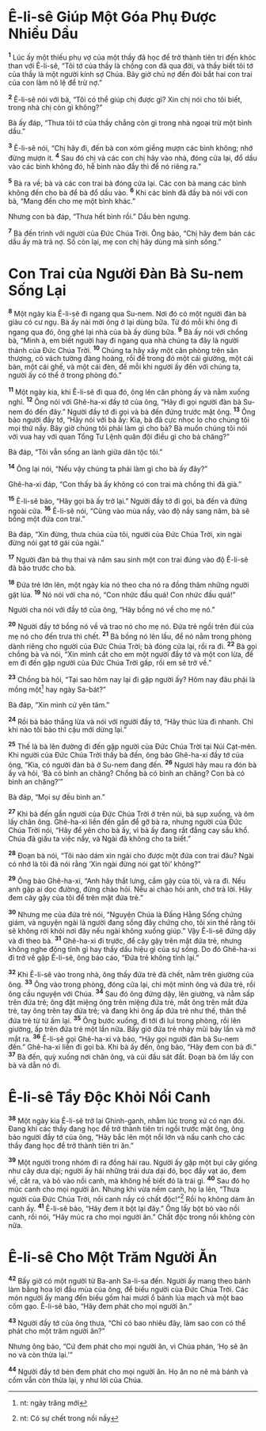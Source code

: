 # Ê-li-sê Giúp Một Góa Phụ Ðược Nhiều Dầu
<sup><b>1</b></sup> Lúc ấy một thiếu phụ vợ của một thầy đã học để trở thành tiên tri đến khóc than với Ê-li-sê, “Tôi tớ của thầy là chồng con đã qua đời, và thầy biết tôi tớ của thầy là một người kính sợ Chúa. Bây giờ chủ nợ đến đòi bắt hai con trai của con làm nô lệ để trừ nợ.”

<sup><b>2</b></sup> Ê-li-sê nói với bà, “Tôi có thể giúp chị được gì? Xin chị nói cho tôi biết, trong nhà chị còn gì không?”

Bà ấy đáp, “Thưa tôi tớ của thầy chẳng còn gì trong nhà ngoại trừ một bình dầu.”

<sup><b>3</b></sup> Ê-li-sê nói, “Chị hãy đi, đến bà con xóm giềng mượn các bình không; nhớ đừng mượn ít. <sup><b>4</b></sup> Sau đó chị và các con chị hãy vào nhà, đóng cửa lại, đổ dầu vào các bình không đó, hễ bình nào đầy thì để nó riêng ra.”

<sup><b>5</b></sup> Bà ra về; bà và các con trai bà đóng cửa lại. Các con bà mang các bình không đến cho bà để bà đổ dầu vào. <sup><b>6</b></sup> Khi các bình đã đầy bà nói với con bà, “Mang đến cho mẹ một bình khác.”

Nhưng con bà đáp, “Thưa hết bình rồi.” Dầu bèn ngưng.

<sup><b>7</b></sup> Bà đến trình với người của Ðức Chúa Trời. Ông bảo, “Chị hãy đem bán các dầu ấy mà trả nợ. Số còn lại, mẹ con chị hãy dùng mà sinh sống.”


# Con Trai của Người Ðàn Bà Su-nem Sống Lại
<sup><b>8</b></sup> Một ngày kia Ê-li-sê đi ngang qua Su-nem. Nơi đó có một người đàn bà giàu có cư ngụ. Bà ấy nài mời ông ở lại dùng bữa. Từ đó mỗi khi ông đi ngang qua đó, ông ghé lại nhà của bà ấy dùng bữa. <sup><b>9</b></sup> Bà ấy nói với chồng bà, “Mình à, em biết người hay đi ngang qua nhà chúng ta đây là người thánh của Ðức Chúa Trời. <sup><b>10</b></sup> Chúng ta hãy xây một căn phòng trên sân thượng, có vách tường đàng hoàng, rồi để trong đó một cái giường, một cái bàn, một cái ghế, và một cái đèn, để mỗi khi người ấy đến với chúng ta, người ấy có thể ở trong phòng đó.”

<sup><b>11</b></sup> Một ngày kia, khi Ê-li-sê đi qua đó, ông lên căn phòng ấy và nằm xuống nghỉ. <sup><b>12</b></sup> Ông nói với Ghê-ha-xi đầy tớ của ông, “Hãy đi gọi người đàn bà Su-nem đó đến đây.” Người đầy tớ đi gọi và bà đến đứng trước mặt ông. <sup><b>13</b></sup> Ông bảo người đầy tớ, “Hãy nói với bà ấy: Kìa, bà đã cực nhọc lo cho chúng tôi mọi thứ nầy. Bây giờ chúng tôi phải làm gì cho bà? Bà muốn chúng tôi nói với vua hay với quan Tổng Tư Lệnh quân đội điều gì cho bà chăng?”

Bà đáp, “Tôi vẫn sống an lành giữa dân tộc tôi.”

<sup><b>14</b></sup> Ông lại nói, “Nếu vậy chúng ta phải làm gì cho bà ấy đây?”

Ghê-ha-xi đáp, “Con thấy bà ấy không có con trai mà chồng thì đã già.”

<sup><b>15</b></sup> Ê-li-sê bảo, “Hãy gọi bà ấy trở lại.” Người đầy tớ đi gọi, bà đến và đứng ngoài cửa. <sup><b>16</b></sup> Ê-li-sê nói, “Cũng vào mùa nầy, vào độ nầy sang năm, bà sẽ bồng một đứa con trai.”

Bà đáp, “Xin đừng, thưa chúa của tôi, người của Ðức Chúa Trời, xin ngài đừng nói gạt tớ gái của ngài.”

<sup><b>17</b></sup> Người đàn bà thụ thai và năm sau sinh một con trai đúng vào độ Ê-li-sê đã bảo trước cho bà.

<sup><b>18</b></sup> Ðứa trẻ lớn lên, một ngày kia nó theo cha nó ra đồng thăm những người gặt lúa. <sup><b>19</b></sup> Nó nói với cha nó, “Con nhức đầu quá! Con nhức đầu quá!”

Người cha nói với đầy tớ của ông, “Hãy bồng nó về cho mẹ nó.”

<sup><b>20</b></sup> Người đầy tớ bồng nó về và trao nó cho mẹ nó. Ðứa trẻ ngồi trên đùi của mẹ nó cho đến trưa thì chết. <sup><b>21</b></sup> Bà bồng nó lên lầu, để nó nằm trong phòng dành riêng cho người của Ðức Chúa Trời; bà đóng cửa lại, rồi ra đi. <sup><b>22</b></sup> Bà gọi chồng bà và nói, “Xin mình cắt cho em một người đầy tớ và một con lừa, để em đi đến gặp người của Ðức Chúa Trời gấp, rồi em sẽ trở về.”

<sup><b>23</b></sup> Chồng bà hỏi, “Tại sao hôm nay lại đi gặp người ấy? Hôm nay đâu phải là mồng một[^1-b9c3dfa2-9a89-4780-bd0f-c84087c0518c] hay ngày Sa-bát?”

Bà đáp, “Xin mình cứ yên tâm.”

<sup><b>24</b></sup> Rồi bà bảo thắng lừa và nói với người đầy tớ, “Hãy thúc lừa đi nhanh. Chỉ khi nào tôi bảo thì cậu mới dừng lại.”

<sup><b>25</b></sup> Thế là bà lên đường đi đến gặp người của Ðức Chúa Trời tại Núi Cạt-mên. Khi người của Ðức Chúa Trời thấy bà đến, ông bảo Ghê-ha-xi đầy tớ của ông, “Kìa, có người đàn bà ở Su-nem đang đến. <sup><b>26</b></sup> Ngươi hãy mau ra đón bà ấy và hỏi, ‘Bà có bình an chăng? Chồng bà có bình an chăng? Con bà có bình an chăng?’”

Bà đáp, “Mọi sự đều bình an.”

<sup><b>27</b></sup> Khi bà đến gần người của Ðức Chúa Trời ở trên núi, bà sụp xuống, và ôm lấy chân ông. Ghê-ha-xi liền đến gần để gỡ bà ra, nhưng người của Ðức Chúa Trời nói, “Hãy để yên cho bà ấy, vì bà ấy đang rất đắng cay sầu khổ. Chúa đã giấu ta việc nầy, và Ngài đã không cho ta biết.”

<sup><b>28</b></sup> Ðoạn bà nói, “Tôi nào dám xin ngài cho được một đứa con trai đâu? Ngài có nhớ là tôi đã nói rằng ‘Xin ngài đừng nói gạt tôi’ không?”

<sup><b>29</b></sup> Ông bảo Ghê-ha-xi, “Anh hãy thắt lưng, cầm gậy của tôi, và ra đi. Nếu anh gặp ai dọc đường, đừng chào hỏi. Nếu ai chào hỏi anh, chớ trả lời. Hãy đem cây gậy của tôi để trên mặt đứa trẻ.”

<sup><b>30</b></sup> Nhưng mẹ của đứa trẻ nói, “Nguyện Chúa là Ðấng Hằng Sống chứng giám, và nguyện ngài là người đang sống đây chứng cho, tôi xin thề rằng tôi sẽ không rời khỏi nơi đây nếu ngài không xuống giúp.” Vậy Ê-li-sê đứng dậy và đi theo bà. <sup><b>31</b></sup> Ghê-ha-xi đi trước, để cây gậy trên mặt đứa trẻ, nhưng không nghe động tĩnh gì hay thấy dấu hiệu gì của sự sống. Do đó Ghê-ha-xi đi trở về gặp Ê-li-sê, ông báo cáo, “Ðứa trẻ không tỉnh lại.”

<sup><b>32</b></sup> Khi Ê-li-sê vào trong nhà, ông thấy đứa trẻ đã chết, nằm trên giường của ông. <sup><b>33</b></sup> Ông vào trong phòng, đóng cửa lại, chỉ một mình ông và đứa trẻ, rồi ông cầu nguyện với Chúa. <sup><b>34</b></sup> Sau đó ông đứng dậy, lên giường, và nằm sấp trên đứa trẻ; ông đặt miệng ông trên miệng đứa trẻ, mắt ông trên mắt đứa trẻ, tay ông trên tay đứa trẻ; và đang khi ông ấp đứa trẻ như thế, thân thể đứa trẻ từ từ ấm lại. <sup><b>35</b></sup> Ông bước xuống, đi tới đi lui trong phòng, rồi lên giường, ấp trên đứa trẻ một lần nữa. Bấy giờ đứa trẻ nhảy mũi bảy lần và mở mắt ra. <sup><b>36</b></sup> Ê-li-sê gọi Ghê-ha-xi và bảo, “Hãy gọi người đàn bà Su-nem đến.” Ghê-ha-xi liền đi gọi bà. Khi bà ấy đến, ông bảo, “Hãy đem con bà đi.” <sup><b>37</b></sup> Bà đến, quỳ xuống nơi chân ông, và cúi đầu sát đất. Ðoạn bà ôm lấy con bà và dẫn nó đi.


# Ê-li-sê Tẩy Ðộc Khỏi Nồi Canh
<sup><b>38</b></sup> Một ngày kia Ê-li-sê trở lại Ghinh-ganh, nhằm lúc trong xứ có nạn đói. Ðang khi các thầy đang học để trở thành tiên tri ngồi trước mặt ông, ông bảo người đầy tớ của ông, “Hãy bắc lên một nồi lớn và nấu canh cho các thầy đang học để trở thành tiên tri ăn.”

<sup><b>39</b></sup> Một người trong nhóm đi ra đồng hái rau. Người ấy gặp một bụi cây giống như cây dưa dại; người ấy hái những trái dưa dại đó, bọc đầy vạt áo, đem về, cắt ra, và bỏ vào nồi canh, mà không hề biết đó là trái gì. <sup><b>40</b></sup> Sau đó họ múc canh cho mọi người ăn. Nhưng khi vừa nếm canh, họ la lên, “Thưa người của Ðức Chúa Trời, nồi canh nầy có chất độc!”[^2-b9c3dfa2-9a89-4780-bd0f-c84087c0518c] Rồi họ không dám ăn canh ấy. <sup><b>41</b></sup> Ê-li-sê bảo, “Hãy đem ít bột lại đây.” Ông lấy bột bỏ vào nồi canh, rồi nói, “Hãy múc ra cho mọi người ăn.” Chất độc trong nồi không còn nữa.


# Ê-li-sê Cho Một Trăm Người Ăn
<sup><b>42</b></sup> Bấy giờ có một người từ Ba-anh Sa-li-sa đến. Người ấy mang theo bánh làm bằng hoa lợi đầu mùa của ông, để biếu người của Ðức Chúa Trời. Các món người ấy mang đến biếu gồm hai mươi ổ bánh lúa mạch và một bao cốm gạo. Ê-li-sê bảo, “Hãy đem phát cho mọi người ăn.”

<sup><b>43</b></sup> Người đầy tớ của ông thưa, “Chỉ có bao nhiêu đây, làm sao con có thể phát cho một trăm người ăn?”

Nhưng ông bảo, “Cứ đem phát cho mọi người ăn, vì Chúa phán, ‘Họ sẽ ăn no và còn thừa lại.’”

<sup><b>44</b></sup> Người đầy tớ bèn đem phát cho mọi người ăn. Họ ăn no nê mà bánh và cốm vẫn còn thừa lại, y như lời của Chúa.

[^1-b9c3dfa2-9a89-4780-bd0f-c84087c0518c]: nt: ngày trăng mới
[^2-b9c3dfa2-9a89-4780-bd0f-c84087c0518c]: nt: Có sự chết trong nồi nầy